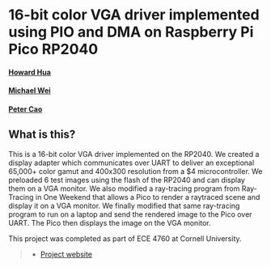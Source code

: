 # 16-bit color VGA driver implemented using PIO and DMA on Raspberry Pi Pico RP2040
#### [Howard Hua](hth27@cornell.edu)
#### [Michael Wei](mw756@cornell.edu)
#### [Peter Cao](ppc49@cornell.edu)

## What is this?

This is a 16-bit color VGA driver implemented on the RP2040. We created a display adapter which communicates over UART to deliver an exceptional 65,000+ color gamut and 400x300 resolution from a $4 microcontroller. We preloaded 6 test images using the flash of the RP2040 and can display them on a VGA monitor. We also modified a ray-tracing program from Ray-Tracing in One Weekend that allows a Pico to render a raytraced scene and display it on a VGA monitor. We finally modified that same ray-tracing program to run on a laptop and send the rendered image to the Pico over UART. The Pico then displays the image on the VGA monitor.

This project was completed as part of ECE 4760 at Cornell University.

> - [Project website](https://ece4760.github.io)
